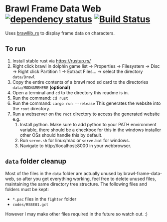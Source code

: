 # Brawl Frame Data Web [![dependency status](https://deps.rs/repo/github/rukai/brawl-frame-data-web/status.svg)](https://deps.rs/repo/github/rukai/brawl-frame-data-web) [![Build Status](https://travis-ci.com/rukai/brawl-frame-data-web.svg?branch=master)](https://travis-ci.com/rukai/brawl-frame-data-web)

Uses [brawllib_rs](https://github.com/rukai/brawllib_rs) to display frame data on characters.

## To run

1.  Install stable rust via https://rustup.rs/
2.  Right click brawl in dolphin game list -> Properties -> Filesystem -> Disc -> Right click Partition 1 -> Extract Files... -> select the directory `data/Brawl`
3.  Copy the entire contents of a brawl mod sd card to the directories `data/MODNAMEHERE` **(optional)**
4.  Open a terminal and `cd` to the directory this readme is in.
5.  Run the command: `cd rust`
6.  Run the command: `cargo run --release` This generates the website into the `root` directory.
7.  Run a webserver on the `root` directory to access the generated website e.g.
    1.  Install python. Make sure to add python to your PATH environment variable, there should be a checkbox for this in the windows installer other OSs should handle this by default.
    2.  Run `serve.sh` for linux/mac or `serve.bat` for windows.
    3.  Navigate to http://localhost:8000 in your webbrowser.

## `data` folder cleanup

Most of the files in the `data` folder are actually unused by brawl-frame-data-web, so after you get everything working, feel free to delete unused files, maintaining the same directory tree structure.
The following files and folders must be kept:
*   `*.pac` files in the `fighter` folder
*   `codes/RSBE01.gct`

However I may make other files required in the future so watch out. :)
